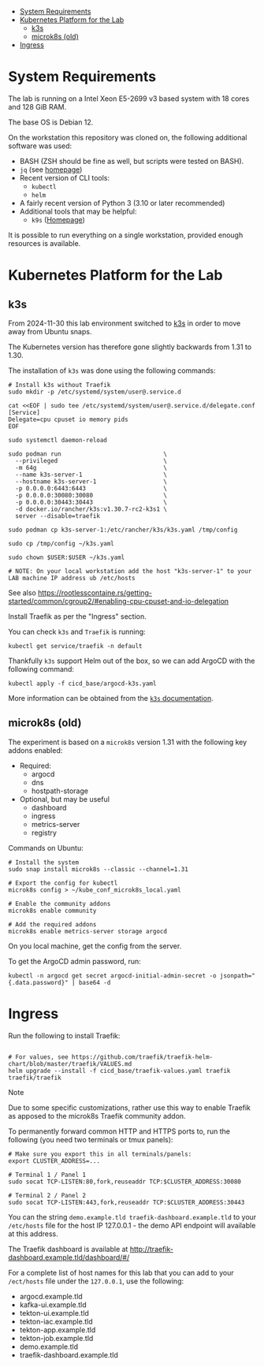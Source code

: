 
- [System Requirements](#system-requirements)
- [Kubernetes Platform for the Lab](#kubernetes-platform-for-the-lab)
  - [k3s](#k3s)
  - [microk8s (old)](#microk8s-old)
- [Ingress](#ingress)

# System Requirements

The lab is running on a Intel Xeon E5-2699 v3 based system with 18 cores and 128 GiB RAM.

The base OS is Debian 12.

On the workstation this repository was cloned on, the following additional software was used:

* BASH (ZSH should be fine as well, but scripts were tested on BASH).
* `jq` (see [homepage](https://jqlang.github.io/jq/))
* Recent version of CLI tools:
  * `kubectl`
  * `helm`
* A fairly recent version of Python 3 (3.10 or later recommended)
* Additional tools that may be helpful:
  * `k9s` ([Homepage](https://k9scli.io/))

It is possible to run everything on a single workstation, provided enough resources is available. 

# Kubernetes Platform for the Lab

## k3s

From 2024-11-30 this lab environment switched to [k3s](https://k3s.io/) in order to move away from Ubuntu snaps.

The Kubernetes version has therefore gone slightly backwards from 1.31 to 1.30.

The installation of `k3s` was done using the following commands:

<!-- 
curl -sfL https://get.k3s.io | INSTALL_K3S_EXEC="server" sh -s - --disable=traefik --kubelet-arg="node-ip=0.0.0.0" --cluster-cidr=10.42.0.0/16 --service-cidr=10.43.0.0/16
-->

```shell
# Install k3s without Traefik
sudo mkdir -p /etc/systemd/system/user@.service.d

cat <<EOF | sudo tee /etc/systemd/system/user@.service.d/delegate.conf
[Service]
Delegate=cpu cpuset io memory pids
EOF

sudo systemctl daemon-reload

sudo podman run                             \
  --privileged                              \
  -m 64g                                    \
  --name k3s-server-1                       \
  --hostname k3s-server-1                   \
  -p 0.0.0.0:6443:6443                      \
  -p 0.0.0.0:30080:30080                    \
  -p 0.0.0.0:30443:30443                    \
  -d docker.io/rancher/k3s:v1.30.7-rc2-k3s1 \
  server --disable=traefik

sudo podman cp k3s-server-1:/etc/rancher/k3s/k3s.yaml /tmp/config

sudo cp /tmp/config ~/k3s.yaml

sudo chown $USER:$USER ~/k3s.yaml

# NOTE: On your local workstation add the host "k3s-server-1" to your LAB machine IP address ub /etc/hosts 
```

See also https://rootlesscontaine.rs/getting-started/common/cgroup2/#enabling-cpu-cpuset-and-io-delegation

Install Traefik as per the "Ingress" section.

You can check `k3s` and `Traefik` is running:

```shell
kubectl get service/traefik -n default
```

Thankfully `k3s` support Helm out of the box, so we can add ArgoCD with the following command:

```shell
kubectl apply -f cicd_base/argocd-k3s.yaml
```

More information can be obtained from the [`k3s` documentation](https://docs.k3s.io/helm).

## microk8s (old)

The experiment is based on a `microk8s` version 1.31 with the following key addons enabled:

* Required:
  * argocd
  * dns
  * hostpath-storage
* Optional, but may be useful
  * dashboard
  * ingress
  * metrics-server
  * registry

Commands on Ubuntu:

```shell
# Install the system
sudo snap install microk8s --classic --channel=1.31

# Export the config for kubectl
microk8s config > ~/kube_conf_microk8s_local.yaml

# Enable the community addons
microk8s enable community 

# Add the required addons
microk8s enable metrics-server storage argocd
```

On you local machine, get the config from the server.

To get the ArgoCD admin password, run:

```shell
kubectl -n argocd get secret argocd-initial-admin-secret -o jsonpath="{.data.password}" | base64 -d
```

# Ingress

Run the following to install Traefik:

```shell

# For values, see https://github.com/traefik/traefik-helm-chart/blob/master/traefik/VALUES.md
helm upgrade --install -f cicd_base/traefik-values.yaml traefik traefik/traefik
```

> [!NOTE]
> Due to some specific customizations, rather use this way to enable Traefik as apposed to the microk8s Traefik community addon.

To permanently forward common HTTP and HTTPS ports to, run the following (you need two terminals or tmux panels):

```shell
# Make sure you export this in all terminals/panels:
export CLUSTER_ADDRESS=...

# Terminal 1 / Panel 1
sudo socat TCP-LISTEN:80,fork,reuseaddr TCP:$CLUSTER_ADDRESS:30080

# Terminal 2 / Panel 2
sudo socat TCP-LISTEN:443,fork,reuseaddr TCP:$CLUSTER_ADDRESS:30443
```

You can the string `demo.example.tld traefik-dashboard.example.tld` to your `/etc/hosts` file for the host IP 127.0.0.1 - the demo API endpoint will available at this address.

The Traefik dashboard is available at http://traefik-dashboard.example.tld/dashboard/#/

For a complete list of host names for this lab that you can add to your `/ect/hosts` file under the `127.0.0.1`, use the following:

* argocd.example.tld
* kafka-ui.example.tld
* tekton-ui.example.tld
* tekton-iac.example.tld
* tekton-app.example.tld
* tekton-job.example.tld
* demo.example.tld
* traefik-dashboard.example.tld

